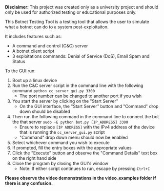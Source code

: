 **Disclaimer**: This project was created only as a university project and should only be used for authorized testing or educational purposes only.

This Botnet Testing Tool is a testing tool that allows the user to simulate what a botnet can do to a system post-exploitaiton.

It includes features such as:
- A command and control (C&C) server
- A botnet client script
- 3 exploitations commands: Denial of Service (DoS), Email Spam and Status

To the GUI run:
1. Boot up a linux device
2. Run the C&C server script in the command line with the following command `python cc_server_gui.py 3300`
    - The port number can be changed to another port if you wish
3. You start the server by clicking on the "Start Server"
    - On the GUI interface, the "Start Server" button and "Command" drop down should be disabled 
4. Then run the following command in the command line to connect the bot the that server `sudo -E python bot.py [IP_ADDRESS] 3300`
    - Ensure to replace `[IP ADDRESS]` with the IPv4 address of the device that is running the `cc_server_gui.py` script
    - "Command" drop down menu should now be enabled
5. Select whichever command you wish to execute
6. If prompted, fill the entry boxes with the appropriate values
7. Click the "Execute" button and observe the "Command Details" text box on the right hand side 
8. Close the program by closing the GUI's window
    - Note: If either script continues to run, escape by pressing `Ctrl+C`

**Please observe the video demonstrations in the video_examples folder if there is any confusion.**